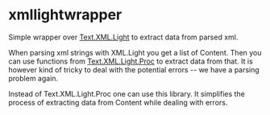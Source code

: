 xmllightwrapper
===============

Simple wrapper over [Text.XML.Light](http://hackage.haskell.org/package/xml) to extract data from parsed xml.

When parsing xml strings with XML.Light you get a list of Content. Then you can use functions from [Text.XML.Light.Proc](http://hackage.haskell.org/package/xml-1.3.13/docs/Text-XML-Light-Proc.html) to extract data from that. It is however kind of tricky to deal with the potential errors -- we have a parsing problem again.

Instead of Text.XML.Light.Proc one can use this library. It simplifies the process of extracting data from Content while dealing with errors.
